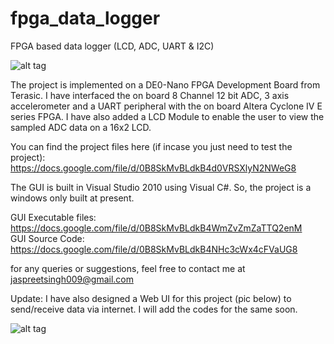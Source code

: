 fpga_data_logger
================

FPGA based data logger (LCD, ADC, UART &amp; I2C) 

![alt tag](http://fbcdn-sphotos-b-a.akamaihd.net/hphotos-ak-prn2/t1.0-9/10003919_10202732262121369_2092465553_n.jpg)


The project is implemented on a DE0-Nano FPGA Development Board from Terasic. I have interfaced the on board 8 Channel 12 bit ADC, 3 axis accelerometer and a UART peripheral with the on board Altera Cyclone IV E series FPGA. I have also added a LCD Module to enable the user to view the sampled ADC data on a 16x2 LCD. 

You can find the project files here (if incase you just need to test the project):
https://docs.google.com/file/d/0B8SkMvBLdkB4d0VRSXlyN2NWeG8

The GUI is built in Visual Studio 2010 using Visual C#. So, the project is a windows only built at present.

GUI Executable files: https://docs.google.com/file/d/0B8SkMvBLdkB4WmZvZmZaTTQ2enM                                 
GUI Source Code: https://docs.google.com/file/d/0B8SkMvBLdkB4NHc3cWx4cFVaUG8

for any queries or suggestions, feel free to contact me at jaspreetsingh009@gmail.com

Update: I have also designed a Web UI for this project (pic below) to send/receive data via internet. I will add the codes for the same soon.

![alt tag](http://fbcdn-sphotos-f-a.akamaihd.net/hphotos-ak-ash3/t1.0-9/1966851_10202738339273294_1706428669_n.jpg)
